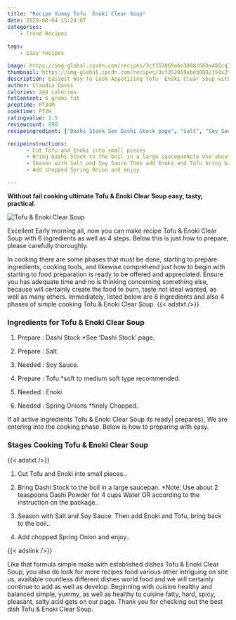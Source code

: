 ```yaml
---
title: "Recipe Yummy Tofu  Enoki Clear Soup"
date: 2020-08-04 15:24:07
categories:
    - Trend Recipes
    
tags:
    - Easy recipes

image: https://img-global.cpcdn.com/recipes/3cf352869abe3088/680x482cq70/tofu-enoki-clear-soup-recipe-main-photo.jpg
thumbnail: https://img-global.cpcdn.com/recipes/3cf352869abe3088/350x250cq70/tofu-enoki-clear-soup-recipe-main-photo.jpg
description: Easiest Way to Cook Appetizing Tofu  Enoki Clear Soup with 6 ingredients and 4 stages of easy cooking.
author: Claudia Davis
calories: 244 calories
fatContent: 6 grams fat
preptime: PT34M
cooktime: PT2H
ratingvalue: 3.5
reviewcount: 890
recipeingredient: ["Dashi Stock See Dashi Stock page", "Salt", "Soy Sauce", "Tofu soft to medium soft type recommended", "Enoki", "Spring Onions finely Chopped"]

recipeinstructions: 
      - Cut Tofu and Enoki into small pieces 
      - Bring Dashi Stock to the boil in a large saucepanNote Use about 2 teaspoons Dashi Powder for 4 cups Water OR according to the instruction on the package 
      - Season with Salt and Soy Sauce Then add Enoki and Tofu bring back to the boil 
      - Add chopped Spring Onion and enjoy

---
```




**Without fail cooking ultimate Tofu &amp; Enoki Clear Soup easy, tasty, practical**. 


![Tofu &amp; Enoki Clear Soup](https://img-global.cpcdn.com/recipes/3cf352869abe3088/680x482cq70/tofu-enoki-clear-soup-recipe-main-photo.jpg "Tofu &amp; Enoki Clear Soup")




Excellent Early morning all, now you can make recipe Tofu &amp; Enoki Clear Soup with 6 ingredients as well as 4 steps. Below this is just how to prepare, please carefully thoroughly.

In cooking there are some phases that must be done, starting to prepare ingredients, cooking tools, and likewise comprehend just how to begin with starting to food preparation is ready to be offered and appreciated. Ensure you has adequate time and no is thinking concerning something else, because will certainly create the food to burn, taste not ideal wanted, as well as many others. Immediately, listed below are 6 ingredients and also 4 phases of simple cooking Tofu &amp; Enoki Clear Soup.
{{< adstxt />}}

### Ingredients for Tofu &amp; Enoki Clear Soup


1. Prepare  : Dashi Stock *See ‘Dashi Stock’ page.

1. Prepare  : Salt.

1. Needed  : Soy Sauce.

1. Prepare  : Tofu *soft to medium soft type recommended.

1. Needed  : Enoki.

1. Needed  : Spring Onions *finely Chopped.



If all active ingredients Tofu &amp; Enoki Clear Soup its ready| prepares}, We are entering into the cooking phase. Below is how to preparing with easy.

### Stages Cooking Tofu &amp; Enoki Clear Soup

{{< adstxt />}}


1. Cut Tofu and Enoki into small pieces..



1. Bring Dashi Stock to the boil in a large saucepan.
*Note: Use about 2 teaspoons Dashi Powder for 4 cups Water OR according to the instruction on the package..



1. Season with Salt and Soy Sauce. Then add Enoki and Tofu, bring back to the boil..



1. Add chopped Spring Onion and enjoy..





{{< adslink />}}

Like that formula simple make with established dishes Tofu &amp; Enoki Clear Soup, you also do look for more recipes food various other intriguing on site us, available countless different dishes world food and we will certainly continue to add as well as develop. Beginning with cuisine healthy and balanced simple, yummy, as well as healthy to cuisine fatty, hard, spicy, pleasant, salty acid gets on our page. Thank you for checking out the best dish Tofu &amp; Enoki Clear Soup.
